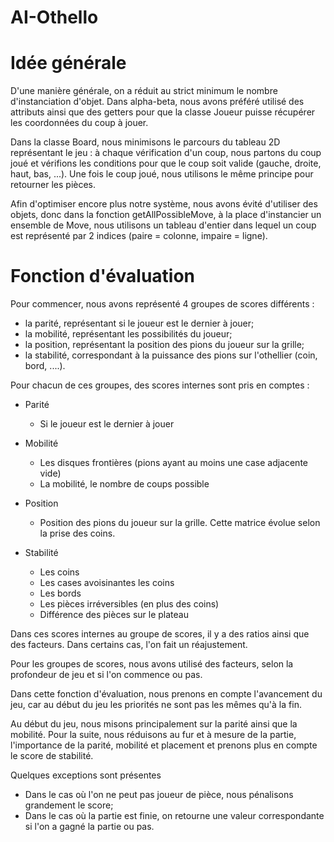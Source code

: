 AI-Othello
==========

# Idée générale #

D'une manière générale, on a réduit au strict minimum le nombre d'instanciation d'objet. Dans alpha-beta, nous avons préféré utilisé des attributs ainsi que des getters pour que la classe Joueur puisse récupérer les coordonnées du coup à jouer.

Dans la classe Board, nous minimisons le parcours du tableau 2D représentant le jeu : à chaque vérification d'un coup, nous partons du coup joué et vérifions les conditions pour que le coup soit valide (gauche, droite, haut, bas, ...). Une fois le coup joué, nous utilisons le même principe pour retourner les pièces.

Afin d'optimiser encore plus notre système, nous avons évité d'utiliser des objets, donc dans la fonction getAllPossibleMove, à la place d'instancier un ensemble de Move, nous utilisons un tableau d'entier dans lequel un coup est représenté par 2 indices (paire = colonne, impaire = ligne). 

# Fonction d'évaluation #

Pour commencer, nous avons représenté 4 groupes de scores différents :

- la parité, représentant si le joueur est le dernier à jouer;
- la mobilité, représentant les possibilités du joueur;
- la position, représentant la position des pions du joueur sur la grille;
- la stabilité, correspondant à la puissance des pions sur l'othellier (coin, bord, ....).

Pour chacun de ces groupes, des scores internes sont pris en comptes :

- Parité
	- Si le joueur est le dernier à jouer
	
- Mobilité
	- Les disques frontières (pions ayant au moins une case adjacente vide)
	- La mobilité, le nombre de coups possible
	
- Position
	- Position des pions du joueur sur la grille. Cette matrice évolue selon la prise des coins.
	
- Stabilité
	- Les coins
	- Les cases avoisinantes les coins
	- Les bords
	- Les pièces irréversibles (en plus des coins)
	- Différence des pièces sur le plateau
	
Dans ces scores internes au groupe de scores, il y a des ratios ainsi que des facteurs. Dans certains cas, l'on fait un réajustement.

Pour les groupes de scores, nous avons utilisé des facteurs, selon la profondeur de jeu et si l'on commence ou pas.

Dans cette fonction d'évaluation, nous prenons en compte l'avancement du jeu, car au début du jeu les priorités ne sont pas les mêmes qu'à la fin.

Au début du jeu, nous misons principalement sur la parité ainsi que la mobilité.
Pour la suite, nous réduisons au fur et à mesure de la partie, l'importance de la parité, mobilité et placement et prenons plus en compte le score de stabilité.

Quelques exceptions sont présentes
 - Dans le cas où l'on ne peut pas joueur de pièce, nous pénalisons grandement le score;
 - Dans le cas où la partie est finie, on retourne une valeur correspondante si l'on a gagné la partie ou pas.
